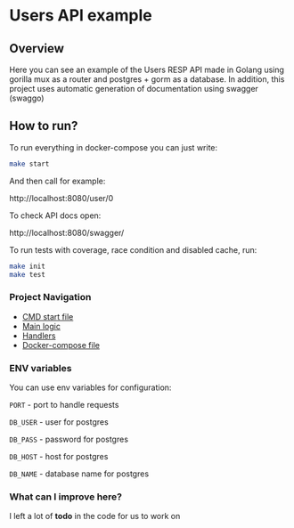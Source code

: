# Users API example

## Overview

Here you can see an example of the Users RESP API made in Golang using gorilla
mux as a router and postgres + gorm as a database. In addition, this project 
uses automatic generation of documentation using swagger (swaggo)

## How to run?

To run everything in docker-compose you can just write:

```bash
make start
```

And then call for example:

http://localhost:8080/user/0

To check API docs open:

http://localhost:8080/swagger/

To run tests with coverage, race condition and disabled cache, run:
```bash
make init
make test
```

### Project Navigation

- [CMD start file](./cmd/users/users.go)
- [Main logic](./internal/users.go)
- [Handlers](./internal/handler/user.go)
- [Docker-compose file](docker-compose.yml)

### ENV variables

You can use env variables for configuration:

`PORT` - port to handle requests

`DB_USER` - user for postgres

`DB_PASS` - password for postgres

`DB_HOST` - host for postgres

`DB_NAME` - database name for postgres

### What can I improve here?

I left a lot of **todo** in the code for us to work on

